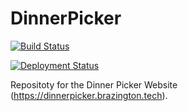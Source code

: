 # DinnerPicker

[![Build Status](https://dev.azure.com/discoverybyte/Dinner%20Picker/_apis/build/status/DiscoveryByte.DinnerPicker?branchName=master)](https://dev.azure.com/discoverybyte/Dinner%20Picker/_build/latest?definitionId=6&branchName=master)

[![Deployment Status](https://vsrm.dev.azure.com/discoverybyte/_apis/public/Release/badge/82b978e7-d6be-461b-8def-66a5e451a87f/1/1)](https://vsrm.dev.azure.com/discoverybyte/_apis/public/Release/badge/82b978e7-d6be-461b-8def-66a5e451a87f/1/1)

Repositoty for the Dinner Picker Website (https://dinnerpicker.brazington.tech).